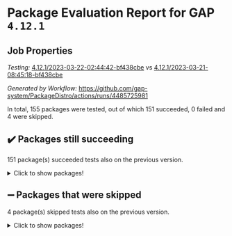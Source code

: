 # Package Evaluation Report for GAP `4.12.1`

## Job Properties

*Testing:* [4.12.1/2023-03-22-02:44:42-bf438cbe](https://github.com/gap-system/PackageDistro/blob/data/reports/4.12.1/2023-03-22-02:44:42-bf438cbe) vs [4.12.1/2023-03-21-08:45:18-bf438cbe](https://github.com/gap-system/PackageDistro/blob/data/reports/4.12.1/2023-03-21-08:45:18-bf438cbe)

*Generated by Workflow:* https://github.com/gap-system/PackageDistro/actions/runs/4485725981

In total, 155 packages were tested, out of which 151 succeeded, 0 failed and 4 were skipped.

## :heavy_check_mark: Packages still succeeding

151 package(s) succeeded tests also on the previous version.
<details><summary>Click to show packages!</summary>

- 4ti2interface 2023.02-04 [(success)](https://github.com/gap-system/PackageDistro/actions/runs/4485725981/jobs/7887715197)
- ace 5.6.2 [(success)](https://github.com/gap-system/PackageDistro/actions/runs/4485725981/jobs/7887715322)
- aclib 1.3.2 [(success)](https://github.com/gap-system/PackageDistro/actions/runs/4485725981/jobs/7887715410)
- agt 0.3.1 [(success)](https://github.com/gap-system/PackageDistro/actions/runs/4485725981/jobs/7887715511)
- alnuth 3.2.1 [(success)](https://github.com/gap-system/PackageDistro/actions/runs/4485725981/jobs/7887715607)
- anupq 3.3.0 [(success)](https://github.com/gap-system/PackageDistro/actions/runs/4485725981/jobs/7887715687)
- atlasrep 2.1.6 [(success)](https://github.com/gap-system/PackageDistro/actions/runs/4485725981/jobs/7887715785)
- autodoc 2022.10.20 [(success)](https://github.com/gap-system/PackageDistro/actions/runs/4485725981/jobs/7887715878)
- automata 1.15 [(success)](https://github.com/gap-system/PackageDistro/actions/runs/4485725981/jobs/7887715968)
- automgrp 1.3.2 [(success)](https://github.com/gap-system/PackageDistro/actions/runs/4485725981/jobs/7887716062)
- autpgrp 1.11 [(success)](https://github.com/gap-system/PackageDistro/actions/runs/4485725981/jobs/7887716153)
- cap 2023.03-09 [(success)](https://github.com/gap-system/PackageDistro/actions/runs/4485725981/jobs/7887716239)
- caratinterface 2.3.4 [(success)](https://github.com/gap-system/PackageDistro/actions/runs/4485725981/jobs/7887716325)
- cddinterface 2022.11.01 [(success)](https://github.com/gap-system/PackageDistro/actions/runs/4485725981/jobs/7887716387)
- circle 1.6.6 [(success)](https://github.com/gap-system/PackageDistro/actions/runs/4485725981/jobs/7887716482)
- classicpres 1.22 [(success)](https://github.com/gap-system/PackageDistro/actions/runs/4485725981/jobs/7887716570)
- cohomolo 1.6.11 [(success)](https://github.com/gap-system/PackageDistro/actions/runs/4485725981/jobs/7887716656)
- congruence 1.2.5 [(success)](https://github.com/gap-system/PackageDistro/actions/runs/4485725981/jobs/7887716746)
- corelg 1.56 [(success)](https://github.com/gap-system/PackageDistro/actions/runs/4485725981/jobs/7887716834)
- crime 1.6 [(success)](https://github.com/gap-system/PackageDistro/actions/runs/4485725981/jobs/7887716911)
- crisp 1.4.6 [(success)](https://github.com/gap-system/PackageDistro/actions/runs/4485725981/jobs/7887716976)
- crypting 0.10.4 [(success)](https://github.com/gap-system/PackageDistro/actions/runs/4485725981/jobs/7887717058)
- cryst 4.1.25 [(success)](https://github.com/gap-system/PackageDistro/actions/runs/4485725981/jobs/7887717152)
- crystcat 1.1.10 [(success)](https://github.com/gap-system/PackageDistro/actions/runs/4485725981/jobs/7887717212)
- ctbllib 1.3.5 [(success)](https://github.com/gap-system/PackageDistro/actions/runs/4485725981/jobs/7887717318)
- cubefree 1.19 [(success)](https://github.com/gap-system/PackageDistro/actions/runs/4485725981/jobs/7887717404)
- curlinterface 2.3.1 [(success)](https://github.com/gap-system/PackageDistro/actions/runs/4485725981/jobs/7887717495)
- cvec 2.7.6 [(success)](https://github.com/gap-system/PackageDistro/actions/runs/4485725981/jobs/7887717638)
- datastructures 0.3.0 [(success)](https://github.com/gap-system/PackageDistro/actions/runs/4485725981/jobs/7887717757)
- deepthought 1.0.6 [(success)](https://github.com/gap-system/PackageDistro/actions/runs/4485725981/jobs/7887717854)
- design 1.8 [(success)](https://github.com/gap-system/PackageDistro/actions/runs/4485725981/jobs/7887717974)
- difsets 2.3.1 [(success)](https://github.com/gap-system/PackageDistro/actions/runs/4485725981/jobs/7887718065)
- digraphs 1.6.1 [(success)](https://github.com/gap-system/PackageDistro/actions/runs/4485725981/jobs/7887718162)
- edim 1.3.6 [(success)](https://github.com/gap-system/PackageDistro/actions/runs/4485725981/jobs/7887718272)
- example 4.3.4 [(success)](https://github.com/gap-system/PackageDistro/actions/runs/4485725981/jobs/7887718461)
- examplesforhomalg 2023.02-04 [(success)](https://github.com/gap-system/PackageDistro/actions/runs/4485725981/jobs/7887718544)
- factint 1.6.3 [(success)](https://github.com/gap-system/PackageDistro/actions/runs/4485725981/jobs/7887718650)
- ferret 1.0.9 [(success)](https://github.com/gap-system/PackageDistro/actions/runs/4485725981/jobs/7887718755)
- fga 1.4.0 [(success)](https://github.com/gap-system/PackageDistro/actions/runs/4485725981/jobs/7887718842)
- fining 1.5.5 [(success)](https://github.com/gap-system/PackageDistro/actions/runs/4485725981/jobs/7887718930)
- float 1.0.3 [(success)](https://github.com/gap-system/PackageDistro/actions/runs/4485725981/jobs/7887719036)
- format 1.4.3 [(success)](https://github.com/gap-system/PackageDistro/actions/runs/4485725981/jobs/7887719177)
- forms 1.2.9 [(success)](https://github.com/gap-system/PackageDistro/actions/runs/4485725981/jobs/7887719296)
- fplsa 1.2.6 [(success)](https://github.com/gap-system/PackageDistro/actions/runs/4485725981/jobs/7887719394)
- fr 2.4.12 [(success)](https://github.com/gap-system/PackageDistro/actions/runs/4485725981/jobs/7887719498)
- francy 1.2.5 [(success)](https://github.com/gap-system/PackageDistro/actions/runs/4485725981/jobs/7887719592)
- fwtree 1.3 [(success)](https://github.com/gap-system/PackageDistro/actions/runs/4485725981/jobs/7887719682)
- gapdoc 1.6.6 [(success)](https://github.com/gap-system/PackageDistro/actions/runs/4485725981/jobs/7887719778)
- gauss 2023.02-04 [(success)](https://github.com/gap-system/PackageDistro/actions/runs/4485725981/jobs/7887719855)
- gaussforhomalg 2023.02-04 [(success)](https://github.com/gap-system/PackageDistro/actions/runs/4485725981/jobs/7887719981)
- gbnp 1.0.5 [(success)](https://github.com/gap-system/PackageDistro/actions/runs/4485725981/jobs/7887720093)
- generalizedmorphismsforcap 2023.02-01 [(success)](https://github.com/gap-system/PackageDistro/actions/runs/4485725981/jobs/7887720188)
- genss 1.6.8 [(success)](https://github.com/gap-system/PackageDistro/actions/runs/4485725981/jobs/7887720324)
- gradedmodules 2023.02-04 [(success)](https://github.com/gap-system/PackageDistro/actions/runs/4485725981/jobs/7887720402)
- gradedringforhomalg 2023.02-04 [(success)](https://github.com/gap-system/PackageDistro/actions/runs/4485725981/jobs/7887720488)
- grape 4.9.0 [(success)](https://github.com/gap-system/PackageDistro/actions/runs/4485725981/jobs/7887720585)
- groupoids 1.73 [(success)](https://github.com/gap-system/PackageDistro/actions/runs/4485725981/jobs/7887720702)
- grpconst 2.6.4 [(success)](https://github.com/gap-system/PackageDistro/actions/runs/4485725981/jobs/7887720808)
- guarana 0.96.3 [(success)](https://github.com/gap-system/PackageDistro/actions/runs/4485725981/jobs/7887720880)
- guava 3.18 [(success)](https://github.com/gap-system/PackageDistro/actions/runs/4485725981/jobs/7887721008)
- hap 1.54 [(success)](https://github.com/gap-system/PackageDistro/actions/runs/4485725981/jobs/7887721152)
- hapcryst 0.1.15 [(success)](https://github.com/gap-system/PackageDistro/actions/runs/4485725981/jobs/7887721293)
- hecke 1.5.3 [(success)](https://github.com/gap-system/PackageDistro/actions/runs/4485725981/jobs/7887721415)
- help 3.5 [(success)](https://github.com/gap-system/PackageDistro/actions/runs/4485725981/jobs/7887721511)
- homalg 2023.02-05 [(success)](https://github.com/gap-system/PackageDistro/actions/runs/4485725981/jobs/7887721588)
- homalgtocas 2023.02-04 [(success)](https://github.com/gap-system/PackageDistro/actions/runs/4485725981/jobs/7887721700)
- idrel 2.45 [(success)](https://github.com/gap-system/PackageDistro/actions/runs/4485725981/jobs/7887721789)
- images 1.3.1 [(success)](https://github.com/gap-system/PackageDistro/actions/runs/4485725981/jobs/7887721973)
- intpic 0.3.0 [(success)](https://github.com/gap-system/PackageDistro/actions/runs/4485725981/jobs/7887722110)
- io 4.8.1 [(success)](https://github.com/gap-system/PackageDistro/actions/runs/4485725981/jobs/7887722192)
- io_forhomalg 2023.02-04 [(success)](https://github.com/gap-system/PackageDistro/actions/runs/4485725981/jobs/7887722304)
- irredsol 1.4.4 [(success)](https://github.com/gap-system/PackageDistro/actions/runs/4485725981/jobs/7887722407)
- json 2.1.1 [(success)](https://github.com/gap-system/PackageDistro/actions/runs/4485725981/jobs/7887722552)
- jupyterkernel 1.5.0 [(success)](https://github.com/gap-system/PackageDistro/actions/runs/4485725981/jobs/7887722646)
- jupyterviz 1.5.6 [(success)](https://github.com/gap-system/PackageDistro/actions/runs/4485725981/jobs/7887722748)
- kan 1.35 [(success)](https://github.com/gap-system/PackageDistro/actions/runs/4485725981/jobs/7887722848)
- kbmag 1.5.11 [(success)](https://github.com/gap-system/PackageDistro/actions/runs/4485725981/jobs/7887722928)
- laguna 3.9.6 [(success)](https://github.com/gap-system/PackageDistro/actions/runs/4485725981/jobs/7887723010)
- liealgdb 2.2.1 [(success)](https://github.com/gap-system/PackageDistro/actions/runs/4485725981/jobs/7887723096)
- liepring 2.8 [(success)](https://github.com/gap-system/PackageDistro/actions/runs/4485725981/jobs/7887723188)
- liering 2.4.2 [(success)](https://github.com/gap-system/PackageDistro/actions/runs/4485725981/jobs/7887723254)
- linearalgebraforcap 2023.03-05 [(success)](https://github.com/gap-system/PackageDistro/actions/runs/4485725981/jobs/7887723329)
- localizeringforhomalg 2023.02-04 [(success)](https://github.com/gap-system/PackageDistro/actions/runs/4485725981/jobs/7887723407)
- loops 3.4.3 [(success)](https://github.com/gap-system/PackageDistro/actions/runs/4485725981/jobs/7887723467)
- lpres 1.0.3 [(success)](https://github.com/gap-system/PackageDistro/actions/runs/4485725981/jobs/7887723534)
- majoranaalgebras 1.5.1 [(success)](https://github.com/gap-system/PackageDistro/actions/runs/4485725981/jobs/7887723600)
- mapclass 1.4.6 [(success)](https://github.com/gap-system/PackageDistro/actions/runs/4485725981/jobs/7887723663)
- matgrp 0.70 [(success)](https://github.com/gap-system/PackageDistro/actions/runs/4485725981/jobs/7887723756)
- matricesforhomalg 2023.02-04 [(success)](https://github.com/gap-system/PackageDistro/actions/runs/4485725981/jobs/7887723833)
- modisom 2.5.4 [(success)](https://github.com/gap-system/PackageDistro/actions/runs/4485725981/jobs/7887723936)
- modulepresentationsforcap 2023.02-03 [(success)](https://github.com/gap-system/PackageDistro/actions/runs/4485725981/jobs/7887724022)
- modules 2023.02-04 [(success)](https://github.com/gap-system/PackageDistro/actions/runs/4485725981/jobs/7887724134)
- monoidalcategories 2023.02-05 [(success)](https://github.com/gap-system/PackageDistro/actions/runs/4485725981/jobs/7887724243)
- nconvex 2022.09-01 [(success)](https://github.com/gap-system/PackageDistro/actions/runs/4485725981/jobs/7887724383)
- nilmat 1.4.2 [(success)](https://github.com/gap-system/PackageDistro/actions/runs/4485725981/jobs/7887724555)
- nock 1.5 [(success)](https://github.com/gap-system/PackageDistro/actions/runs/4485725981/jobs/7887724648)
- normalizinterface 1.3.5 [(success)](https://github.com/gap-system/PackageDistro/actions/runs/4485725981/jobs/7887724759)
- nq 2.5.9 [(success)](https://github.com/gap-system/PackageDistro/actions/runs/4485725981/jobs/7887724832)
- numericalsgps 1.3.1 [(success)](https://github.com/gap-system/PackageDistro/actions/runs/4485725981/jobs/7887724904)
- openmath 11.5.3 [(success)](https://github.com/gap-system/PackageDistro/actions/runs/4485725981/jobs/7887724998)
- orb 4.9.0 [(success)](https://github.com/gap-system/PackageDistro/actions/runs/4485725981/jobs/7887725091)
- packagemanager 1.4.1 [(success)](https://github.com/gap-system/PackageDistro/actions/runs/4485725981/jobs/7887725195)
- patternclass 2.4.3 [(success)](https://github.com/gap-system/PackageDistro/actions/runs/4485725981/jobs/7887725301)
- permut 2.0.4 [(success)](https://github.com/gap-system/PackageDistro/actions/runs/4485725981/jobs/7887725404)
- polenta 1.3.10 [(success)](https://github.com/gap-system/PackageDistro/actions/runs/4485725981/jobs/7887725502)
- polymaking 0.8.6 [(success)](https://github.com/gap-system/PackageDistro/actions/runs/4485725981/jobs/7887725588)
- primgrp 3.4.4 [(success)](https://github.com/gap-system/PackageDistro/actions/runs/4485725981/jobs/7887725682)
- profiling 2.5.2 [(success)](https://github.com/gap-system/PackageDistro/actions/runs/4485725981/jobs/7887725769)
- qpa 1.34 [(success)](https://github.com/gap-system/PackageDistro/actions/runs/4485725981/jobs/7887725881)
- quagroup 1.8.3 [(success)](https://github.com/gap-system/PackageDistro/actions/runs/4485725981/jobs/7887725953)
- radiroot 2.9 [(success)](https://github.com/gap-system/PackageDistro/actions/runs/4485725981/jobs/7887726039)
- rcwa 4.7.1 [(success)](https://github.com/gap-system/PackageDistro/actions/runs/4485725981/jobs/7887726121)
- rds 1.8 [(success)](https://github.com/gap-system/PackageDistro/actions/runs/4485725981/jobs/7887726210)
- recog 1.4.2 [(success)](https://github.com/gap-system/PackageDistro/actions/runs/4485725981/jobs/7887726304)
- repndecomp 1.3.0 [(success)](https://github.com/gap-system/PackageDistro/actions/runs/4485725981/jobs/7887726430)
- repsn 3.1.1 [(success)](https://github.com/gap-system/PackageDistro/actions/runs/4485725981/jobs/7887726535)
- resclasses 4.7.3 [(success)](https://github.com/gap-system/PackageDistro/actions/runs/4485725981/jobs/7887726654)
- ringsforhomalg 2023.02-05 [(success)](https://github.com/gap-system/PackageDistro/actions/runs/4485725981/jobs/7887726761)
- sco 2023.02-04 [(success)](https://github.com/gap-system/PackageDistro/actions/runs/4485725981/jobs/7887726896)
- scscp 2.4.1 [(success)](https://github.com/gap-system/PackageDistro/actions/runs/4485725981/jobs/7887727011)
- semigroups 5.2.1 [(success)](https://github.com/gap-system/PackageDistro/actions/runs/4485725981/jobs/7887727098)
- sglppow 2.3 [(success)](https://github.com/gap-system/PackageDistro/actions/runs/4485725981/jobs/7887727185)
- sgpviz 0.999.5 [(success)](https://github.com/gap-system/PackageDistro/actions/runs/4485725981/jobs/7887727283)
- simpcomp 2.1.14 [(success)](https://github.com/gap-system/PackageDistro/actions/runs/4485725981/jobs/7887727372)
- singular 2023.02.09 [(success)](https://github.com/gap-system/PackageDistro/actions/runs/4485725981/jobs/7887727471)
- sl2reps 1.1 [(success)](https://github.com/gap-system/PackageDistro/actions/runs/4485725981/jobs/7887727570)
- sla 1.5.3 [(success)](https://github.com/gap-system/PackageDistro/actions/runs/4485725981/jobs/7887727673)
- smallgrp 1.5.2 [(success)](https://github.com/gap-system/PackageDistro/actions/runs/4485725981/jobs/7887727764)
- smallsemi 0.6.13 [(success)](https://github.com/gap-system/PackageDistro/actions/runs/4485725981/jobs/7887727846)
- sonata 2.9.6 [(success)](https://github.com/gap-system/PackageDistro/actions/runs/4485725981/jobs/7887727954)
- sophus 1.27 [(success)](https://github.com/gap-system/PackageDistro/actions/runs/4485725981/jobs/7887728082)
- spinsym 1.5.2 [(success)](https://github.com/gap-system/PackageDistro/actions/runs/4485725981/jobs/7887728199)
- standardff 0.9.4 [(success)](https://github.com/gap-system/PackageDistro/actions/runs/4485725981/jobs/7887728320)
- symbcompcc 1.3.2 [(success)](https://github.com/gap-system/PackageDistro/actions/runs/4485725981/jobs/7887728429)
- thelma 1.3 [(success)](https://github.com/gap-system/PackageDistro/actions/runs/4485725981/jobs/7887728510)
- tomlib 1.2.9 [(success)](https://github.com/gap-system/PackageDistro/actions/runs/4485725981/jobs/7887728609)
- toolsforhomalg 2023.02-06 [(success)](https://github.com/gap-system/PackageDistro/actions/runs/4485725981/jobs/7887728723)
- toric 1.9.5 [(success)](https://github.com/gap-system/PackageDistro/actions/runs/4485725981/jobs/7887728817)
- toricvarieties 2022.07.13 [(success)](https://github.com/gap-system/PackageDistro/actions/runs/4485725981/jobs/7887728925)
- transgrp 3.6.3 [(success)](https://github.com/gap-system/PackageDistro/actions/runs/4485725981/jobs/7887729029)
- ugaly 4.0.3 [(success)](https://github.com/gap-system/PackageDistro/actions/runs/4485725981/jobs/7887729125)
- unipot 1.5 [(success)](https://github.com/gap-system/PackageDistro/actions/runs/4485725981/jobs/7887729232)
- unitlib 4.2.0 [(success)](https://github.com/gap-system/PackageDistro/actions/runs/4485725981/jobs/7887729321)
- utils 0.82 [(success)](https://github.com/gap-system/PackageDistro/actions/runs/4485725981/jobs/7887729424)
- uuid 0.7 [(success)](https://github.com/gap-system/PackageDistro/actions/runs/4485725981/jobs/7887729534)
- walrus 0.9991 [(success)](https://github.com/gap-system/PackageDistro/actions/runs/4485725981/jobs/7887729636)
- wedderga 4.10.3 [(success)](https://github.com/gap-system/PackageDistro/actions/runs/4485725981/jobs/7887729768)
- xmod 2.91 [(success)](https://github.com/gap-system/PackageDistro/actions/runs/4485725981/jobs/7887729904)
- xmodalg 1.23 [(success)](https://github.com/gap-system/PackageDistro/actions/runs/4485725981/jobs/7887730008)
- yangbaxter 0.10.3 [(success)](https://github.com/gap-system/PackageDistro/actions/runs/4485725981/jobs/7887730138)
- zeromqinterface 0.14 [(success)](https://github.com/gap-system/PackageDistro/actions/runs/4485725981/jobs/7887730253)
</details>

## :heavy_minus_sign: Packages that were skipped

4 package(s) skipped tests also on the previous version.
<details><summary>Click to show packages!</summary>

- browse 1.8.21 [(skipped)](https://github.com/gap-system/PackageDistro/actions/runs/4485725981/jobs/7887539934)
- itc 1.5.1 [(skipped)](https://github.com/gap-system/PackageDistro/actions/runs/4485725981/jobs/7887539934)
- polycyclic 2.16 [(skipped)](https://github.com/gap-system/PackageDistro/actions/runs/4485725981/jobs/7887539934)
- xgap 4.31 [(skipped)](https://github.com/gap-system/PackageDistro/actions/runs/4485725981/jobs/7887539934)
</details>

